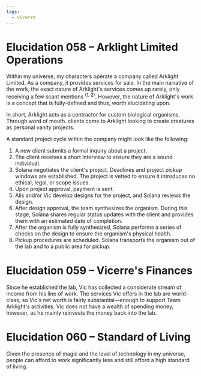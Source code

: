 ```yaml
---
tags:
  - vicerre
---
```


# Elucidation 058 – Arklight Limited Operations

Within my universe, my characters operate a company called Arklight Limited. As a company, it provides services for sale. In the main narrative of the work, the exact nature of Arklight's services comes up rarely, only receiving a few scant mentions <sup>([1](../2022-h2/2022-09-25_icebreaker-005.md), [2](../2023-q3/2023-09-06_vignette-050_three-nines.md))</sup>. However, the nature of Arklight's work is a concept that is fully-defined and thus, worth elucidating upon.

In short, Arklight acts as a contractor for custom biological organisms. Through word of mouth. clients come to Arklight looking to create creatures as personal vanity projects.

A standard project cycle within the company might look like the following:

1. A new client submits a formal inquiry about a project.
2. The client receives a short interview to ensure they are a sound individual.
3. Solana negotiates the client's project. Deadlines and project pickup windows are established. The project is vetted to ensure it introduces no ethical, legal, or scope issues.
4. Upon project approval, payment is sent.
5. Alis and/or Vic develop designs for the project, and Solana reviews the design.
6. After design approval, the team synthesizes the organism. During this stage, Solana shares regular status updates with the client and provides them with an estimated date of completion.
7. After the organism is fully synthesized, Solana performs a series of checks on the design to ensure the organism's physical health.
8. Pickup procedures are scheduled. Solana transports the organism out of the lab and to a public area for pickup.

# Elucidation 059 – Vicerre's Finances

Since he established the lab, Vic has collected a considerate stream of income from his line of work. The services Vic offers in the lab are world-class, so Vic's net worth is fairly substantial—enough to support Team Arklight's activities. Vic does not have a wealth of spending money, however, as he mainly reinvests the money back into the lab.

# Elucidation 060 – Standard of Living

Given the presence of magic and the level of technology in my universe, people can afford to work significantly less and still afford a high standard of living.
